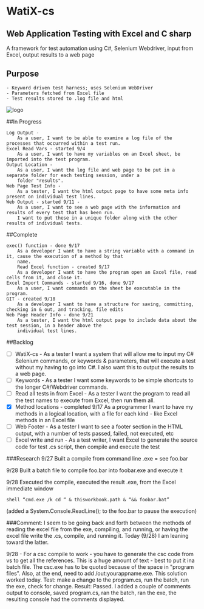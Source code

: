 # WatiX-cs
## Web Application Testing with Excel and C sharp
A framework for test automation using C#, Selenium Webdriver, input from Excel, output results to a web page

## Purpose       
	- Keyword driven test harness; uses Selenium WebDriver
	- Parameters fetched from Excel file
	- Test results stored to .log file and html

![logo](http://www.gluefish.com/watix/watix-flow.png "")


##In Progress

	Log Output - 
		As a user, I want to be able to examine a log file of the processes that occurred within a test run.
	Excel Read Vars - started 9/4
		As a user, I want to have my variables on an Excel sheet, be imported into the test program.
	Output Location -
		As a user, I want the log file and web page to be put in a separate folder for each testing session, under a 
		folder "results".
	Web Page Test Info - 
		As a tester, I want the html output page to have some meta info present on individual test lines.
	Web Output - started 9/11 - 
		As a user, I want to see a web page with the information and results of every test that has been run.
		I want to put these in a unique folder along with the other results of individual tests.
	
##Complete

	exec() function - done 9/17
		As a developer I want to have a string variable with a command in it, cause the execution of a method by that
		name.
    	Read Excel function - created 9/17
		As a developer I want to have the program open an Excel file, read cells from it, and close it.
	Excel Import Commands - started 9/16, done 9/17
		As a user, I want commands on the sheet be executable in the program.
	GIT - created 9/18
		As a developer I want to have a structure for saving, committing, checking in & out, and tracking, file edits
	Web Page Header Info - done 9/21
		As a tester, I want the html output page to include data about the test session, in a header above the 
		individual test lines.

##Backlog

- [ ] WatiX-cs -
	As a tester I want a system that will allow me to input my C# Selenium commands, or keywords & parameters,
	that will execute a test without my having to go into C#.  I also want this to output the results to a web
	page.
- [ ] Keywords -
	As a tester I want some keywords to be simple shortcuts to the longer C#/Webdriver commands.
- [ ] Read all tests in from Excel -
	As a tester I want the program to read all the test names to execute from Excel, then run them all.
- [x] Method locations - completed 9/17
	As a programmer I want to have my methods in a logical location, with a file for each kind - like Excel 
	methods in an Excel file	
- [ ] Web Footer -
	As a tester I want to see a footer section in the HTML output, with a number of tests passed, failed, not
	executed, etc
- [ ] Excel write and run -
	As a test writer, I want Excel to generate the source code for test .cs script, then compile and 
	execute the test

###Research
9/27 Built a compile from command line .exe = see foo.bar

9/28 Built a batch file to compile foo.bar into foobar.exe and execute it 

9/28 Executed the compile, executed the result .exe, from the Excel immediate window

	shell “cmd.exe /k cd “ & thisworkbook.path & “&& foobar.bat”

(added a System.Console.ReadLine(); to the foo.bar to pause the execution)

###Comment: 
I seem to be going back and forth between the methods of reading the excel file from the exe, compiling, and running, or having the excel file write the .cs, compile, and running it.  Today (9/28) I am leaning toward the latter.

9/28 - For a csc compile to work - you have to generate the csc code from vs to get all the references.  This is a huge amount of text - best to put it ina batch file.  The csc.exe has to be quoted because of the space in "program files".  Also, at the end, need to add /out:yourappname.exe.  This solution worked today. Test: make a change to the program.cs, run the batch, run the exe, check for change. Result: Passed.  I added a couple of comments output to console, saved program.cs, ran the batch, ran the exe, the resulting console had the comments displayed.


